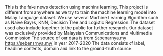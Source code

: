 This is the fake news detection using machine learning.
This project is different from anywhere as we try to train the machine learning model into Malay Language dataset.
We use several Machine Learning Algorithm such as Naive Bayes, KNN, Decision Tree and Logistic Regression.
The dataset used also include together to the public for further research.
Our dataset was exclusively provided by Malaysian Communications and Multimedia Commission
The source of our data is from Sebenarnya.my https://sebenarnya.my/ in year 2017-2020
The data consists of label, headline contents, domain and link to the ground-truth source
